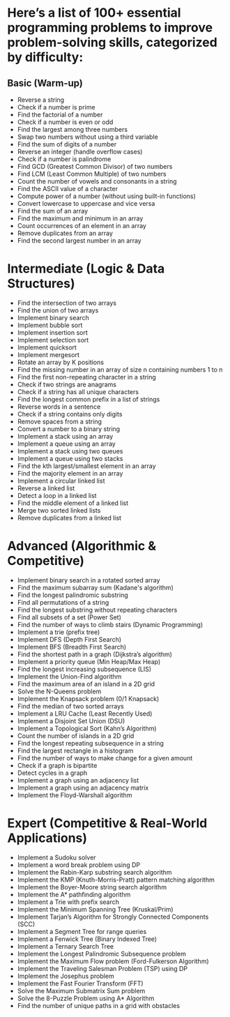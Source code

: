 # Here’s a list of 100+ essential programming problems to improve problem-solving skills, categorized by difficulty:

## Basic (Warm-up)
 - Reverse a string
 - Check if a number is prime
 - Find the factorial of a number
 - Check if a number is even or odd
 - Find the largest among three numbers
 - Swap two numbers without using a third variable
 - Find the sum of digits of a number
 - Reverse an integer (handle overflow cases)
 - Check if a number is palindrome
 - Find GCD (Greatest Common Divisor) of two numbers
 - Find LCM (Least Common Multiple) of two numbers
 - Count the number of vowels and consonants in a string
 - Find the ASCII value of a character
 - Compute power of a number (without using built-in functions)
 - Convert lowercase to uppercase and vice versa
 - Find the sum of an array
 - Find the maximum and minimum in an array
 - Count occurrences of an element in an array
 - Remove duplicates from an array
 - Find the second largest number in an array

# Intermediate (Logic & Data Structures)
 - Find the intersection of two arrays
 - Find the union of two arrays
 - Implement binary search
 - Implement bubble sort
 - Implement insertion sort
 - Implement selection sort
 - Implement quicksort
 - Implement mergesort
 - Rotate an array by K positions
 - Find the missing number in an array of size n containing numbers 1 to n
 - Find the first non-repeating character in a string
 - Check if two strings are anagrams
 - Check if a string has all unique characters
 - Find the longest common prefix in a list of strings
 - Reverse words in a sentence
 - Check if a string contains only digits
 - Remove spaces from a string
 - Convert a number to a binary string
 - Implement a stack using an array
 - Implement a queue using an array
 - Implement a stack using two queues
 - Implement a queue using two stacks
 - Find the kth largest/smallest element in an array
 - Find the majority element in an array
 - Implement a circular linked list
 - Reverse a linked list
 - Detect a loop in a linked list
 - Find the middle element of a linked list
 - Merge two sorted linked lists
 - Remove duplicates from a linked list

 # Advanced (Algorithmic & Competitive)
 - Implement binary search in a rotated sorted array
 - Find the maximum subarray sum (Kadane's algorithm)
 - Find the longest palindromic substring
 - Find all permutations of a string
 - Find the longest substring without repeating characters
 - Find all subsets of a set (Power Set)
 - Find the number of ways to climb stairs (Dynamic Programming)
 - Implement a trie (prefix tree)
 - Implement DFS (Depth First Search)
 - Implement BFS (Breadth First Search)
 - Find the shortest path in a graph (Dijkstra’s algorithm)
 - Implement a priority queue (Min Heap/Max Heap)
 - Find the longest increasing subsequence (LIS)
 - Implement the Union-Find algorithm
 - Find the maximum area of an island in a 2D grid
 - Solve the N-Queens problem
 - Implement the Knapsack problem (0/1 Knapsack)
 - Find the median of two sorted arrays
 - Implement a LRU Cache (Least Recently Used)
 - Implement a Disjoint Set Union (DSU)
 - Implement a Topological Sort (Kahn’s Algorithm)
 - Count the number of islands in a 2D grid
 - Find the longest repeating subsequence in a string
 - Find the largest rectangle in a histogram
 - Find the number of ways to make change for a given amount
 - Check if a graph is bipartite
 - Detect cycles in a graph
 - Implement a graph using an adjacency list
 - Implement a graph using an adjacency matrix
 - Implement the Floyd-Warshall algorithm

 # Expert (Competitive & Real-World Applications)
 - Implement a Sudoku solver
 - Implement a word break problem using DP
 - Implement the Rabin-Karp substring search algorithm
 - Implement the KMP (Knuth-Morris-Pratt) pattern matching algorithm
 - Implement the Boyer-Moore string search algorithm
 - Implement the A* pathfinding algorithm
 - Implement a Trie with prefix search
 - Implement the Minimum Spanning Tree (Kruskal/Prim)
 - Implement Tarjan’s Algorithm for Strongly Connected Components (SCC)
 - Implement a Segment Tree for range queries
 - Implement a Fenwick Tree (Binary Indexed Tree)
 - Implement a Ternary Search Tree
 - Implement the Longest Palindromic Subsequence problem
 - Implement the Maximum Flow problem (Ford-Fulkerson Algorithm)
 - Implement the Traveling Salesman Problem (TSP) using DP
 - Implement the Josephus problem
 - Implement the Fast Fourier Transform (FFT)
 - Solve the Maximum Submatrix Sum problem
 - Solve the 8-Puzzle Problem using A* Algorithm
 - Find the number of unique paths in a grid with obstacles
